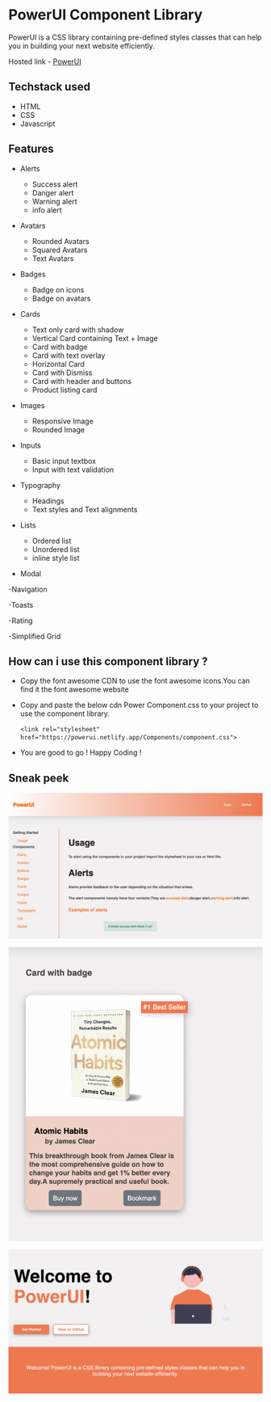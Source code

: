 # PowerUI Component Library

PowerUI is a CSS library containing pre-defined styles classes that can help you in building your next website efficiently.



Hosted link - [PowerUI](https://poweryoui.netlify.app/)


## Techstack used

- HTML
- CSS
- Javascript

## Features

- Alerts

  - Success alert
  - Danger alert
  - Warning alert
  - info alert

- Avatars

  - Rounded Avatars
  - Squared Avatars
  - Text Avatars

- Badges

  - Badge on icons
  - Badge on avatars

- Cards

  - Text only card with shadow
  - Vertical Card containing Text + Image
  - Card with badge
  - Card with text overlay
  - Horizontal Card
  - Card with Dismiss
  - Card with header and buttons
  - Product listing card

- Images

  - Responsive Image
  - Rounded Image

- Inputs

  - Basic input textbox
  - Input with text validation

- Typography

  - Headings
  - Text styles and Text alignments

- Lists

  - Ordered list
  - Unordered list
  - inline style list

- Modal

-Navigation

-Toasts

-Rating

-Simplified Grid

## How can i use this component library ?

- Copy the font awesome CDN to use the font awesome icons.You can find it the font awesome website

- Copy and paste the below cdn Power Component.css to your project to use the component library.

      <link rel="stylesheet" href="https://powerui.netlify.app/Components/component.css">

- You are good to go ! Happy Coding !

## Sneak peek

![doc](/images/doc-page.png)

![doc](/images/Card-comp.png)

![doc](/images/Landing-page.png)

